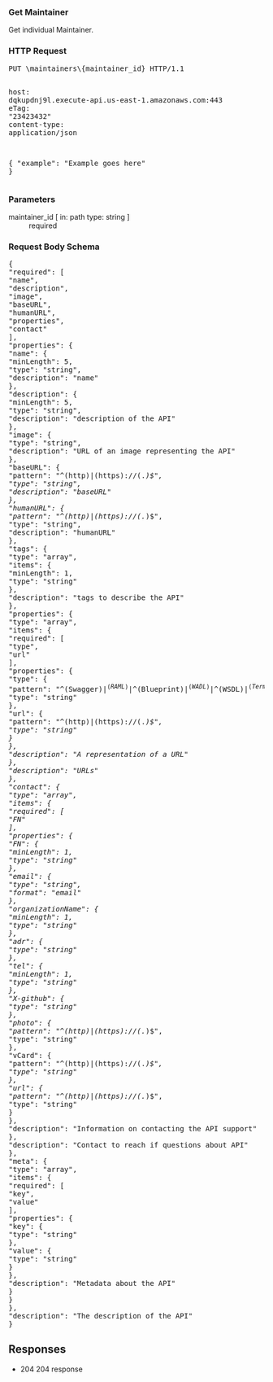 <!DOCTYPE html><html><head><title>Get Maintainer</title><link rel="stylesheet" href="../OpenApi.css"/><meta charset="utf-8"/><meta name="viewport" content="width=device-width, initial-scale=1"/></head><body><article><section  class="requestOverview"><h1  class="requestSummary">Get Maintainer</h1><p  class="requestDescription">Get individual Maintainer.</p></section><section  class="http"><h3>HTTP Request</h3><pre  class="httpExample"><span  class="requestLine">PUT</span> <span  class="httpTarget">\maintainers\{maintainer_id}</span> <span  class="httpVersion">HTTP/1.1</span>
<span  class="headerLine">host</span>: <span  class="headerValue">dqkupdnj9l.execute-api.us-east-1.amazonaws.com:443</span>
<span  class="headerLine">eTag</span>: <span  class="headerValue">"23423432"</span>
<span  class="headerLine">content-type</span>: <span  class="headerValue">application/json</span>

{ &quot;example&quot;: &quot;Example goes here&quot; }</pre></section><dl  class="parameters"><h3>Parameters</h3><dt  class="parameter"><span  class="parameterName">maintainer_id</span> [ in: <span  class="parameterLocation">path</span> type: <span  class="parameterType">string</span> ]</dt><dd  class="parameter"><span  class="parameterDescription"></span> <span  class="parameterRequired">required</span></dd></dl><section  class="requestContent"><h3>Request Body Schema</h3><pre  class="schema">{&#xA;  &quot;required&quot;: [&#xA;    &quot;name&quot;,&#xA;    &quot;description&quot;,&#xA;    &quot;image&quot;,&#xA;    &quot;baseURL&quot;,&#xA;    &quot;humanURL&quot;,&#xA;    &quot;properties&quot;,&#xA;    &quot;contact&quot;&#xA;  ],&#xA;  &quot;properties&quot;: {&#xA;    &quot;name&quot;: {&#xA;      &quot;minLength&quot;: 5,&#xA;      &quot;type&quot;: &quot;string&quot;,&#xA;      &quot;description&quot;: &quot;name&quot;&#xA;    },&#xA;    &quot;description&quot;: {&#xA;      &quot;minLength&quot;: 5,&#xA;      &quot;type&quot;: &quot;string&quot;,&#xA;      &quot;description&quot;: &quot;description of the API&quot;&#xA;    },&#xA;    &quot;image&quot;: {&#xA;      &quot;type&quot;: &quot;string&quot;,&#xA;      &quot;description&quot;: &quot;URL of an image representing the API&quot;&#xA;    },&#xA;    &quot;baseURL&quot;: {&#xA;      &quot;pattern&quot;: &quot;^(http)|(https)://(.*)$&quot;,&#xA;      &quot;type&quot;: &quot;string&quot;,&#xA;      &quot;description&quot;: &quot;baseURL&quot;&#xA;    },&#xA;    &quot;humanURL&quot;: {&#xA;      &quot;pattern&quot;: &quot;^(http)|(https)://(.*)$&quot;,&#xA;      &quot;type&quot;: &quot;string&quot;,&#xA;      &quot;description&quot;: &quot;humanURL&quot;&#xA;    },&#xA;    &quot;tags&quot;: {&#xA;      &quot;type&quot;: &quot;array&quot;,&#xA;      &quot;items&quot;: {&#xA;        &quot;minLength&quot;: 1,&#xA;        &quot;type&quot;: &quot;string&quot;&#xA;      },&#xA;      &quot;description&quot;: &quot;tags to describe the API&quot;&#xA;    },&#xA;    &quot;properties&quot;: {&#xA;      &quot;type&quot;: &quot;array&quot;,&#xA;      &quot;items&quot;: {&#xA;        &quot;required&quot;: [&#xA;          &quot;type&quot;,&#xA;          &quot;url&quot;&#xA;        ],&#xA;        &quot;properties&quot;: {&#xA;          &quot;type&quot;: {&#xA;            &quot;pattern&quot;: &quot;^(Swagger)$|^(RAML)$|^(Blueprint)$|^(WADL)$|^(WSDL)$|^(TermsOfService)$|^(InterfaceLicense)$|^(StatusPage)$|^(Pricing)$|^(Forums)$|^(AlertsTwitterHandle)$|^(X-[A-Za-z0-9\\-]*)$&quot;,&#xA;            &quot;type&quot;: &quot;string&quot;&#xA;          },&#xA;          &quot;url&quot;: {&#xA;            &quot;pattern&quot;: &quot;^(http)|(https)://(.*)$&quot;,&#xA;            &quot;type&quot;: &quot;string&quot;&#xA;          }&#xA;        },&#xA;        &quot;description&quot;: &quot;A representation of a URL&quot;&#xA;      },&#xA;      &quot;description&quot;: &quot;URLs&quot;&#xA;    },&#xA;    &quot;contact&quot;: {&#xA;      &quot;type&quot;: &quot;array&quot;,&#xA;      &quot;items&quot;: {&#xA;        &quot;required&quot;: [&#xA;          &quot;FN&quot;&#xA;        ],&#xA;        &quot;properties&quot;: {&#xA;          &quot;FN&quot;: {&#xA;            &quot;minLength&quot;: 1,&#xA;            &quot;type&quot;: &quot;string&quot;&#xA;          },&#xA;          &quot;email&quot;: {&#xA;            &quot;type&quot;: &quot;string&quot;,&#xA;            &quot;format&quot;: &quot;email&quot;&#xA;          },&#xA;          &quot;organizationName&quot;: {&#xA;            &quot;minLength&quot;: 1,&#xA;            &quot;type&quot;: &quot;string&quot;&#xA;          },&#xA;          &quot;adr&quot;: {&#xA;            &quot;type&quot;: &quot;string&quot;&#xA;          },&#xA;          &quot;tel&quot;: {&#xA;            &quot;minLength&quot;: 1,&#xA;            &quot;type&quot;: &quot;string&quot;&#xA;          },&#xA;          &quot;X-github&quot;: {&#xA;            &quot;type&quot;: &quot;string&quot;&#xA;          },&#xA;          &quot;photo&quot;: {&#xA;            &quot;pattern&quot;: &quot;^(http)|(https)://(.*)$&quot;,&#xA;            &quot;type&quot;: &quot;string&quot;&#xA;          },&#xA;          &quot;vCard&quot;: {&#xA;            &quot;pattern&quot;: &quot;^(http)|(https)://(.*)$&quot;,&#xA;            &quot;type&quot;: &quot;string&quot;&#xA;          },&#xA;          &quot;url&quot;: {&#xA;            &quot;pattern&quot;: &quot;^(http)|(https)://(.*)$&quot;,&#xA;            &quot;type&quot;: &quot;string&quot;&#xA;          }&#xA;        },&#xA;        &quot;description&quot;: &quot;Information on contacting the API support&quot;&#xA;      },&#xA;      &quot;description&quot;: &quot;Contact to reach if questions about API&quot;&#xA;    },&#xA;    &quot;meta&quot;: {&#xA;      &quot;type&quot;: &quot;array&quot;,&#xA;      &quot;items&quot;: {&#xA;        &quot;required&quot;: [&#xA;          &quot;key&quot;,&#xA;          &quot;value&quot;&#xA;        ],&#xA;        &quot;properties&quot;: {&#xA;          &quot;key&quot;: {&#xA;            &quot;type&quot;: &quot;string&quot;&#xA;          },&#xA;          &quot;value&quot;: {&#xA;            &quot;type&quot;: &quot;string&quot;&#xA;          }&#xA;        },&#xA;        &quot;description&quot;: &quot;Metadata about the API&quot;&#xA;      }&#xA;    }&#xA;  },&#xA;  &quot;description&quot;: &quot;The description of the API&quot;&#xA;}</pre></section><section  class="responses"><h2>Responses</h2><ul  class="responses"><li  class="response"><span  class="statusLine">204</span> <span  class="statusDescription">204 response</span></li></ul></section></article></body></html>